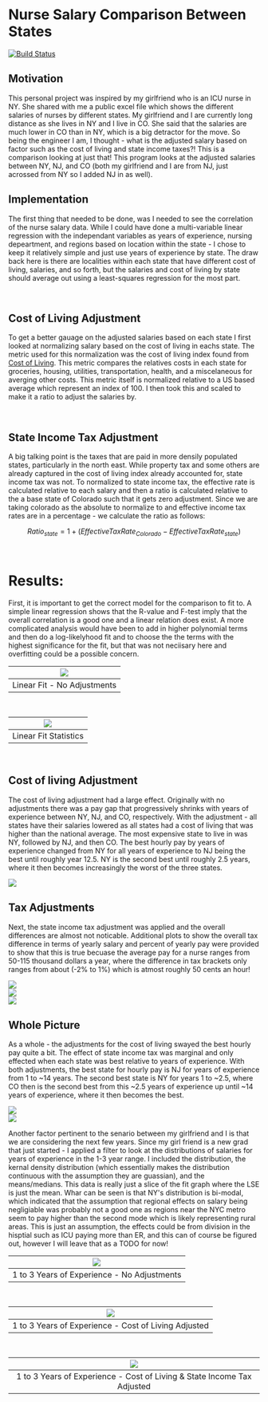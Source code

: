 # Nurse Salary Comparison Between States

[![Build Status](https://travis-ci.org/joemccann/dillinger.svg?branch=master)](https://travis-ci.org/joemccann/dillinger)

## Motivation
This personal project was inspired by my girlfriend who is an ICU nurse in NY. She shared with me a public excel file which shows the different salaries of nurses by different states. My girlfriend and I are currently long distance as she lives in NY and I live in CO. She said that the salaries are much lower in CO than in NY, which is a big detractor for the move. So being the engineer I am, I thought - what is the adjusted salary based on factor such as the cost of living and state income taxes?! This is a comparison looking at just that! This program looks at the adjusted salaries between NY, NJ, and CO (both my girlfriend and I are from NJ, just acrossed from NY so I added NJ in as well).
</br>

## Implementation
The first thing that needed to be done, was I needed to see the correlation of the nurse salary data. While I could have done a multi-variable linear regression with the independant variables as years of experience, nursing depeartment, and regions based on location within the state - I chose to keep it relatively simple and just use years of experience by state. The draw back here is there are localities within each state that have different cost of living, salaries, and so forth, but the salaries and cost of living by state should average out using a least-squares regression for the most part.

</br>

## Cost of Living Adjustment
To get a better gauage on the adjusted salaries based on each state I first looked at normalizing salary based on the cost of living in eachs state. The metric used for this normalization was the cost of living index found from [Cost of Living](https://meric.mo.gov/data/cost-living-data-series). This metric compares the relatives costs in each state for groceries, housing, utilities, transportation, health, and a miscelaneous for averging other costs. This metric itself is normalized relative to a US based average which represent an index of 100. I then took this and scaled to make it a ratio to adjust the salaries by.

</br>

## State Income Tax Adjustment
A big talking point is the taxes that are paid in more densily populated states, particularly in the north east. While property tax and some others are already captured in the cost of living index already accounted for, state income tax was not. To normalized to state income tax, the effective rate is calculated relative to each salary and then a ratio is calculated relative to the a base state of Colorado such that it gets zero adjustment. Since we are taking colorado as the absolute to normalize to and effective income tax rates are in a percentage - we calculate the ratio as follows:

$$
    Ratio_{state} = 1 + (EffectiveTaxRate_{Colorado} - EffectiveTaxRate_{state})
$$

</br>

# Results:

First, it is important to get the correct model for the comparison to fit to. A simple linear regression shows that the R-value and F-test imply that the overall correlation is a good one and a linear relation does exist. A more complicated analysis would have been to add in higher polynomial terms and then do a log-likelyhood fit and to choose the the terms with the highest significance for the fit, but that was not neciisary here and overfitting could be a possible concern.
</br>

| <img src="./Images/LinearFit.png" />  |   
|:----------------------------------:|
|Linear Fit - No Adjustments        |
</br>

| <img src="./Images/LinearFitStats.png" />  |   
|:----------------------------------:|
|Linear Fit Statistics        |
</br>

## Cost of living Adjustment
The cost of living adjustment had a large effect. Originally with no adjustments there was a pay gap that progressively shrinks with years of experience between NY, NJ, and CO, respectively. With the adjustment - all states have their salaries lowered as all states had a cost of living that was higher than the national average. The most expensive state to live in was NY, followed by NJ, and then CO. The best hourly pay by years of experience changed from NY for all years of experience to NJ being the best until roughly year 12.5. NY is the second best until roughly 2.5 years, where it then becomes increasingly the worst of the three states.
</br>

<img src="./Images/CoLFit.png" />
</br>

 ## Tax Adjustments
 Next, the state income tax adjustment was applied and the overall differences are almost not noticable. Additional plots to show the overall tax difference in terms of yearly salary and percent of yearly pay were provided to show that this is true becuase the average pay for a nurse ranges from 50-115 thousand dollars a year, where the difference in tax brackets only ranges from about (-2% to 1%) which is atmost roughly 50 cents an hour!
 </br>

<img src="./Images/TaxDiff.png" />
</br>

<img src="./Images/EffectiveTax.png" />
</br>

<img src="./Images/CoL_Tax_fit.png" />
</br>


## Whole Picture
As a whole - the adjustments for the cost of living swayed the best hourly pay quite a bit. The effect of state income tax was marginal and only effected when each state was best relative to years of experience. With both adjustments, the best state for hourly pay is NJ for years of experience from 1 to ~14 years. The second best state is NY for years 1 to ~2.5, where CO then is the second best from this ~2.5 years of experience up until ~14 years of experience, where it then becomes the best. 
</br>

<img src="./Images/Compare_1.png" />
</br>

<img src="./Images/Compare_2.png" />
</br>

Another factor pertinent to the senario between my girlfriend and I is that we are considering the next few years. Since my girl friend is a new grad that just started - I applied a filter to look at the distributions of salaries for years of experience in the 1-3 year range. I included the distribution, the kernal density distribution (which essentially makes the distribution continuous with the assumption they are guassian), and the means/medians. This data is really just a slice of the fit graph where the LSE is just the mean. Whar can be seen is that NY's distribution is bi-modal, which indicated that the assumption that regional effects on salary being negligiable was probably not a good one as regions near the NYC metro seem to pay higher than the second mode which is likely representing rural areas. This is just an assumption, the effects could be from division in the hisptial such as ICU paying more than ER, and this can of course be figured out, however I will leave that as a TODO for now!
</br>

| <img src="./Images/Hist1.png" /> |
|:----------------------------------:|
| 1 to 3 Years of Experience - No Adjustments    |
</br>

|<img src="./Images/Hist2.png" />|
|:----------------------------------:|
| 1 to 3 Years of Experience - Cost of Living Adjusted    |
</br>

|<img src="./Images/Hist3.png" />|
|:----------------------------------:|
| 1 to 3 Years of Experience - Cost of Living & State Income Tax Adjusted   |
</br>